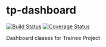 # tp-dashboard

[![Build Status](https://travis-ci.com/YakubuShehu/tp-dashboard.svg?branch=master)](https://travis-ci.com/YakubuShehu/tp-dashboard)
[![Coverage Status](https://coveralls.io/repos/github/YakubuShehu/tp-dashboard/badge.svg?branch=master)](https://coveralls.io/github/YakubuShehu/tp-dashboard?branch=master)

Dashboard classes for Trainee Project
